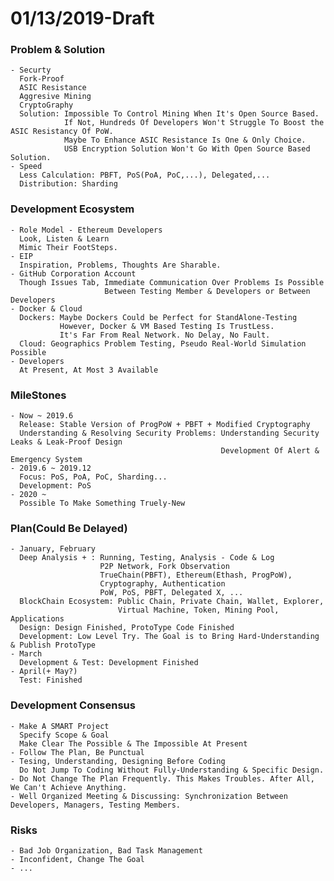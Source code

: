 # 01/13/2019-Draft
### Problem & Solution
    - Securty
      Fork-Proof
      ASIC Resistance
      Aggresive Mining
      CryptoGraphy
      Solution: Impossible To Control Mining When It's Open Source Based.
                If Not, Hundreds Of Developers Won't Struggle To Boost the ASIC Resistancy Of PoW.
                Maybe To Enhance ASIC Resistance Is One & Only Choice.
                USB Encryption Solution Won't Go With Open Source Based Solution.
    - Speed
      Less Calculation: PBFT, PoS(PoA, PoC,...), Delegated,...
      Distribution: Sharding
### Development Ecosystem
    - Role Model - Ethereum Developers 
      Look, Listen & Learn
      Mimic Their FootSteps.
    - EIP
      Inspiration, Problems, Thoughts Are Sharable.
    - GitHub Corporation Account
      Though Issues Tab, Immediate Communication Over Problems Is Possible
                         Between Testing Member & Developers or Between Developers
    - Docker & Cloud
      Dockers: Maybe Dockers Could be Perfect for StandAlone-Testing
               However, Docker & VM Based Testing Is TrustLess.
               It's Far From Real Network. No Delay, No Fault.
      Cloud: Geographics Problem Testing, Pseudo Real-World Simulation Possible
    - Developers
      At Present, At Most 3 Available
### MileStones
    - Now ~ 2019.6
      Release: Stable Version of ProgPoW + PBFT + Modified Cryptography
      Understanding & Resolving Security Problems: Understanding Security Leaks & Leak-Proof Design
                                                   Development Of Alert & Emergency System
    - 2019.6 ~ 2019.12
      Focus: PoS, PoA, PoC, Sharding...
      Development: PoS
    - 2020 ~
      Possible To Make Something Truely-New
### Plan(Could Be Delayed)
    - January, February
      Deep Analysis + : Running, Testing, Analysis - Code & Log
                        P2P Network, Fork Observation
                        TrueChain(PBFT), Ethereum(Ethash, ProgPoW),
                        Cryptography, Authentication
                        PoW, PoS, PBFT, Delegated X, ...
      BlockChain Ecosystem: Public Chain, Private Chain, Wallet, Explorer,
                            Virtual Machine, Token, Mining Pool, Applications
      Design: Design Finished, ProtoType Code Finished                 
      Development: Low Level Try. The Goal is to Bring Hard-Understanding  & Publish ProtoType
    - March
      Development & Test: Development Finished
    - April(+ May?)
      Test: Finished
### Development Consensus
    - Make A SMART Project
      Specify Scope & Goal
      Make Clear The Possible & The Impossible At Present
    - Follow The Plan, Be Punctual
    - Tesing, Understanding, Designing Before Coding
      Do Not Jump To Coding Without Fully-Understanding & Specific Design.
    - Do Not Change The Plan Frequently. This Makes Troubles. After All, We Can't Achieve Anything.
    - Well Organized Meeting & Discussing: Synchronization Between Developers, Managers, Testing Members.
### Risks
    - Bad Job Organization, Bad Task Management
    - Inconfident, Change The Goal
    - ...
